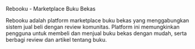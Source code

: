 Rebooku - Marketplace Buku Bekas

Rebooku adalah platform marketplace buku bekas yang menggabungkan sistem jual beli dengan review komunitas. Platform ini memungkinkan pengguna untuk membeli dan menjual buku bekas dengan mudah, serta berbagi review dan artikel tentang buku.
